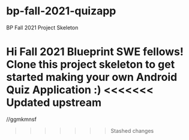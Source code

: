 # bp-fall-2021-quizapp
BP Fall 2021 Project Skeleton

Hi Fall 2021 Blueprint SWE fellows! Clone this project skeleton to get started making your own Android Quiz Application :)
<<<<<<< Updated upstream
=======
//ggmkmnsf
>>>>>>> Stashed changes
